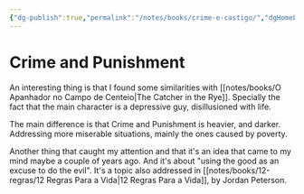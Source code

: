 ```yaml
---
{"dg-publish":true,"permalink":"/notes/books/crime-e-castigo/","dgHomeLink":true,"dgPassFrontmatter":false}
---
```


# Crime and Punishment

An interesting thing is that I found some similarities with [[notes/books/O Apanhador no Campo de Centeio|The Catcher in the Rye]]. Specially the fact that the main character is a depressive guy, disillusioned with life.

The main difference is that Crime and Punishment is heavier, and darker. Addressing more miserable situations, mainly the ones caused by poverty.

Another thing that caught my attention and that it's an idea that came to my mind maybe a couple of years ago. And it's about "using the good as an excuse to do the evil". It's a topic also addressed in [[notes/books/12-regras/12 Regras Para a Vida|12 Regras Para a Vida]], by Jordan Peterson.
